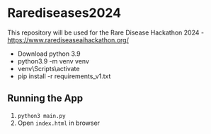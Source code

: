 # Rarediseases2024
This repository will be used for the Rare Disease Hackathon 2024 - https://www.rarediseaseaihackathon.org/

- Download python 3.9
- python3.9 -m venv venv
- venv\Scripts\activate
- pip install -r requirements_v1.txt

## Running the App
1. `python3 main.py`
2. Open `index.html` in browser
